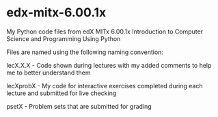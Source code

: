 # edx-mitx-6.00.1x
My Python code files from edX MITx 6.00.1x Introduction to Computer Science and Programming Using Python

Files are named using the following naming convention:

lecX.X.X - Code shown during lectures with my added comments to help me to better understand them

lecXprobX - My code for interactive exercises completed during each lecture and submitted for live checking

psetX - Problem sets that are submitted for grading
